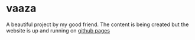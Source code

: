 # vaaza

A beautiful project by my good friend. 
The content is being created but the website is up and running on [github pages](https://veraphipps01.github.io/vaaza/)
